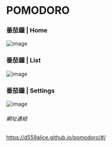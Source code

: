 # POMODORO
### 番茄鐘 | Home
![image](pomodoro_home.jfif)
### 番茄鐘 | List
![image](pomodoro_list.jfif)
### 番茄鐘 | Settings
![image](pomodoro_settings.jfif)
###### 網址連結
https://d559alice.github.io/pomodoro/#/


